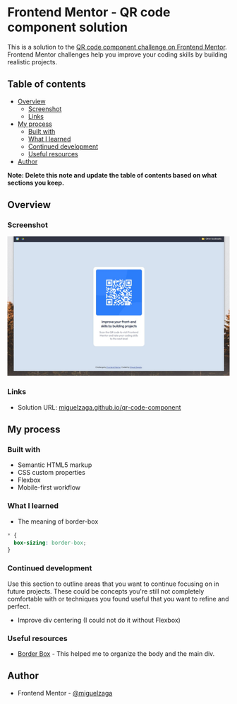 # Frontend Mentor - QR code component solution

This is a solution to the [QR code component challenge on Frontend Mentor](https://www.frontendmentor.io/challenges/qr-code-component-iux_sIO_H). Frontend Mentor challenges help you improve your coding skills by building realistic projects. 

## Table of contents

- [Overview](#overview)
  - [Screenshot](#screenshot)
  - [Links](#links)
- [My process](#my-process)
  - [Built with](#built-with)
  - [What I learned](#what-i-learned)
  - [Continued development](#continued-development)
  - [Useful resources](#useful-resources)
- [Author](#author)

**Note: Delete this note and update the table of contents based on what sections you keep.**

## Overview

### Screenshot

![image](./screenshot.jpg)

### Links

- Solution URL: [miguelzaga.github.io/qr-code-component](https://miguelzaga.github.io/qr-code-component/)

## My process

### Built with

- Semantic HTML5 markup
- CSS custom properties
- Flexbox
- Mobile-first workflow

### What I learned

- The meaning of border-box

```css
* {
  box-sizing: border-box;
}
```

### Continued development

Use this section to outline areas that you want to continue focusing on in future projects. These could be concepts you're still not completely comfortable with or techniques you found useful that you want to refine and perfect.

- Improve div centering (I could not do it without Flexbox)

### Useful resources

- [Border Box](https://developer.mozilla.org/en-US/docs/Web/CSS/box-sizing) - This helped me to organize the body and the main div.

## Author

- Frontend Mentor - [@miguelzaga](https://www.frontendmentor.io/profile/miguelzaga)
